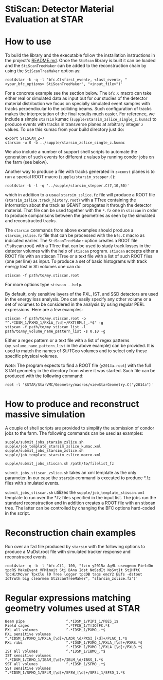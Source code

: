 StiScan: Detector Material Evaluation at STAR
=============================================

How to use
==========

To build the library and the executable follow the installation instructions in
the project's [README.md](../README.md). Once the `StiScan` library is built it
can be loaded and the `StiScanTreeMaker` can be added to the reconstruction
chain by using the `StiScanTreeMaker` option as:

    root4star -b -q -l 'bfc.C(<first_event>, <last_event>, "<your_bfc_options> StiScanTreeMaker", "<input_file>")'

For a concrete example see the section below. The `bfc.C` macro can take either
real or simulated data as input but for our studies of the detector material
distribution we focus on specially simulated event samples with tracks
perpendicular to the colliding beams. Such configuration of tracks makes the
interpretation of the final results much easier. For reference, we include
a simple `starsim` kumac (`supple/starsim_zslice_single_z.kumac`) to produce
events with tracks in transverse planes at arbitrary integer `z` values. To use
this kumac from your build directory just do:

    export STISCAN_Z=7
    starsim -w 0 -b ../supple/starsim_zslice_single_z.kumac

We also include a number of support shell scripts to automate the generation of
such events for different `z` values by running condor jobs on the farm (see
below).

Another way to produce a file with tracks generated in `z=const` planes is to
run a special ROOT macro (`supple/starsim_stepper.C`):

    root4star -b -l -q '../supple/starsim_stepper.C(7,10,50)'

which in addition to a usual `starsim_zslice.fz` file will produce a ROOT file
(`starsim_zslice.track_history.root`) with a TTree containing the information
about the track as GEANT propagates it through the detector material. That file
can be used together with the `*.fz` one in `stiscan` in order to produce
comparisons between the geometries as seen by the simulated and reconstructed
tracks.

The `starsim` commands from above examples should produce a `starsim_zslise.fz`
file that can be processed with the `bfc.C` macro as indicated earlier. The
`StiScanTreeMaker` option creates a ROOT file (\*.stiscan.root) with a TTree
that can be used to study track losses in the detector volumes with the help of
`stiscan` program.  `stiscan` accepts either a ROOT file with an stiscan TTree
or a text file with a list of such ROOT files (one per line) as input. To
produce a set of basic histograms with track energy lost in Sti volumes one can
do:

    stiscan -f path/to/my.stiscan.root

For more options type `stiscan --help`.

By default, only sensitive layers of the PXL, IST, and SSD detectors are used in
the energy loss analysis. One can easily specify any other volume or a set of
volumes to be considered in the analysis by using regular PERL expressions. Here
are a few examples:

    stiscan -f path/to/my.stiscan.root -p "^.*IDSM_1/PXMO_1/PXLA_[\d]+/PXT[RML]_.*$" -g
    stiscan -f path/to/my_stiscan_list -l path/to/my_volume_name_pattern_list -s 0.10 -g

Either a regex pattern or a text file with a list of regex patterns
(`my_volume_name_pattern_list` in the above example) can be provided. It is used
to match the names of Sti/TGeo volumes and to select only these specific physical
volumes.

*Note:* The program expects to find a ROOT file (`y2014a.root`) with the full
STAR geometry in the directory from where it was started. Such file can be
produced with the following command:

    root -l '$STAR/StarVMC/Geometry/macros/viewStarGeometry.C("y2014a")'


How to produce and reconstruct massive simulation
=================================================

A couple of shell scripts are provided to simplify the submission of condor jobs
to the farm. The following commands can be used as examples:

    supple/submit_jobs_starsim_zslice.sh supple/job_template_starsim_zslice_kumac.xml
    supple/submit_jobs_starsim_zslice.sh supple/job_template_starsim_zslice_macro.xml

    supple/submit_jobs_stiscan.sh /path/to/filelist_fz

`submit_jobs_stiscan_zslice.sh` takes an xml template as the only parameter. In
our case the `starsim` command is executed to produce \*.fz files with simulated
events.

`submit_jobs_stiscan.sh` utilizes the `supple/job_template_stiscan.xml`
template to run over the \*.fz files specified in the input list. The jobs run
the standard reconstruction and in addition creates a ROOT file with an stiscan
tree. The latter can be controlled by changing the BFC options hard-coded in the
script.


Reconstruction chain examples
=============================

Run over an fzd file produced by `starsim` with the following options to produce
a MuDst.root file with simulated tracker response and reconstruced events.

    root4star -q -b -l 'bfc.C(1, 100, "fzin y2015a AgML usexgeom FieldOn tpcRS MakeEvent VFMinuit Sti BAna Idst NoSsdIt NoSvtIt StiHftC TpcHitMover TpxClu l0 Tree logger tpcDB tags emcY2 EEfs -dstout IdTruth big clearmem StiScanTreeMaker", "starsim_zslice.fz")'


Regular expressions matching geometry volumes used at STAR
==========================================================

    Beam pipe                   ^.*IDSM_1/PIPI_1/PBES_1$
    Field cages                 ^.*TPCE_1/T[IO]FC.*$
    PXL all volumes             ^.*IDSM_1/PXMO_.*$
    PXL sensitive volumes       ^.*IDSM_1/PXMO_1/PXLA_[\d]+/LADR_\d/PXSI_[\d]+/PLAC_1.*$
    PXL ribs                    ^.*IDSM_1/PXMO_1/PXLA_[\d]+/PXRB.*$
                                ^.*IDSM_1/PXMO_1/PXLA_[\d]+/PXLB.*$
    IST all volumes             ^.*IDSM_1/IBMO_.*$
    IST sensitive volumes       ^.*IDSM_1/IBMO_1/IBAM_[\d]+/IBLM_\d/IBSS_1.*$
    SST all volumes             ^.*IDSM_1/SFMO_.*$
    SST sensitive volumes       ^.*IDSM_1/SFMO_1/SFLM_[\d]+/SFSW_[\d]+/SFSL_1/SFSD_1.*$
